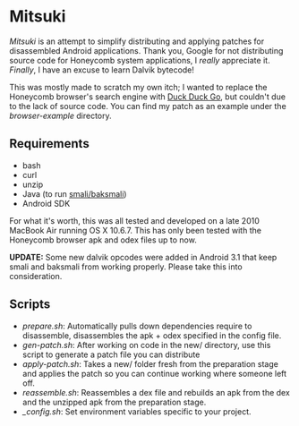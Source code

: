 # Mitsuki
*Mitsuki* is an attempt to simplify distributing and applying patches for disassembled Android applications. Thank you, Google for not distributing source code for Honeycomb system applications, I *really* appreciate it. *Finally*, I have an excuse to learn Dalvik bytecode!

This was mostly made to scratch my own itch; I wanted to replace the Honeycomb browser's search engine with [Duck Duck Go][2], but couldn't due to the lack of source code. You can find my patch as an example under the *browser-example* directory.

## Requirements
* bash
* curl
* unzip
* Java (to run [smali/baksmali][1])
* Android SDK

For what it's worth, this was all tested and developed on a late 2010 MacBook Air running OS X 10.6.7. This has only been tested with the Honeycomb browser apk and odex files up to now.

**UPDATE:** Some new dalvik opcodes were added in Android 3.1 that keep smali and baksmali from working properly. Please take this into consideration.

## Scripts
* *prepare.sh*: Automatically pulls down dependencies require to disassemble, disassembles the apk + odex specified in the config file.
* *gen-patch.sh*: After working on code in the new/ directory, use this script to generate a patch file you can distribute
* *apply-patch.sh*: Takes a new/ folder fresh from the preparation stage and applies the patch so you can continue working where someone left off.
* *reassemble.sh*: Reassembles a dex file and rebuilds an apk from the dex and the unzipped apk from the preparation stage.
* *_config.sh*: Set environment variables specific to your project.


[1]: https://code.google.com/p/smali
[2]: https://duckduckgo.com
